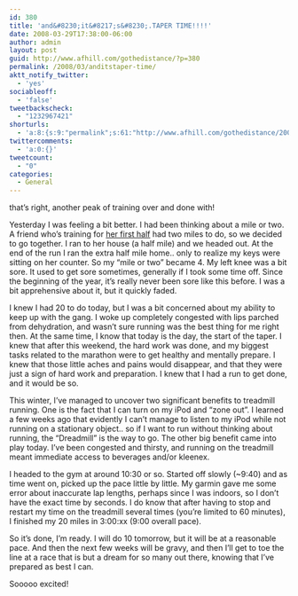 ```yaml
---
id: 380
title: 'and&#8230;it&#8217;s&#8230;.TAPER TIME!!!!'
date: 2008-03-29T17:38:00-06:00
author: admin
layout: post
guid: http://www.afhill.com/gothedistance/?p=380
permalink: /2008/03/anditstaper-time/
aktt_notify_twitter:
  - 'yes'
sociableoff:
  - 'false'
tweetbackscheck:
  - "1232967421"
shorturls:
  - 'a:8:{s:9:"permalink";s:61:"http://www.afhill.com/gothedistance/2008/03/anditstaper-time/";s:7:"tinyurl";s:25:"http://tinyurl.com/b529uv";s:4:"isgd";s:17:"http://is.gd/hftO";s:5:"bitly";s:18:"http://bit.ly/1LlC";s:5:"snipr";s:22:"http://snipr.com/aqug2";s:5:"snurl";s:22:"http://snurl.com/aqug2";s:7:"snipurl";s:24:"http://snipurl.com/aqug2";s:4:"trim";s:17:"http://tr.im/cr4x";}'
twittercomments:
  - 'a:0:{}'
tweetcount:
  - "0"
categories:
  - General
---
```

that&#8217;s right, another peak of training over and done with!

Yesterday I was feeling a bit better. I had been thinking about a mile or two. A friend who&#8217;s training for [her first half](http://capitalcityhalfmarathon.com/) had two miles to do, so we decided to go together. I ran to her house (a half mile) and we headed out. At the end of the run I ran the extra half mile home.. only to realize my keys were sitting on her counter. So my &#8220;mile or two&#8221; became 4. My left knee was a bit sore. It used to get sore sometimes, generally if I took some time off. Since the beginning of the year, it&#8217;s really never been sore like this before. I was a bit apprehensive about it, but it quickly faded.

I knew I had 20 to do today, but I was a bit concerned about my ability to keep up with the gang. I woke up completely congested with lips parched from dehydration, and wasn&#8217;t sure running was the best thing for me right then. At the same time, I know that today is the day, the start of the taper. I knew that after this weekend, the hard work was done, and my biggest tasks related to the marathon were to get healthy and mentally prepare. I knew that those little aches and pains would disappear, and that they were just a sign of hard work and preparation. I knew that I had a run to get done, and it would be so.

This winter, I&#8217;ve managed to uncover two significant benefits to treadmill running. One is the fact that I can turn on my iPod and &#8220;zone out&#8221;. I learned a few weeks ago that evidently I can&#8217;t manage to listen to my iPod while not running on a stationary object.. so if I want to run without thinking about running, the &#8220;Dreadmill&#8221; is the way to go. The other big benefit came into play today. I&#8217;ve been congested and thirsty, and running on the treadmill meant immediate access to beverages and/or kleenex. 

I headed to the gym at around 10:30 or so. Started off slowly (~9:40) and as time went on, picked up the pace little by little. My garmin gave me some error about inaccurate lap lengths, perhaps since I was indoors, so I don&#8217;t have the exact time by seconds. I do know that after having to stop and restart my time on the treadmill several times (you&#8217;re limited to 60 minutes), I finished my 20 miles in 3:00:xx (9:00 overall pace). 

So it&#8217;s done, I&#8217;m ready. I will do 10 tomorrow, but it will be at a reasonable pace. And then the next few weeks will be gravy, and then I&#8217;ll get to toe the line at a race that is but a dream for so many out there, knowing that I&#8217;ve prepared as best I can. 

Sooooo excited!